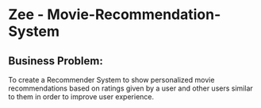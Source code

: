 # Zee - Movie-Recommendation-System

## Business Problem:
To create a Recommender System to show personalized movie recommendations based on ratings given by a user and other users similar to them in order to improve user experience.
